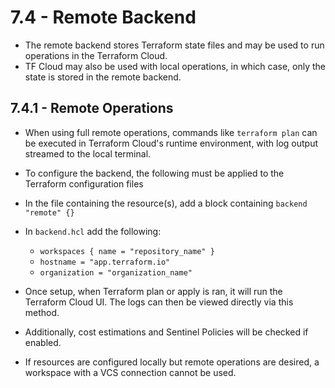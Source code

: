 # 7.4 - Remote Backend

- The remote backend stores Terraform state files and may be used to run operations in the Terraform Cloud.
- TF Cloud may also be used with local operations, in which case, only the state is stored in the remote backend.

## 7.4.1 - Remote Operations

- When using full remote operations, commands like `terraform plan` can be executed in Terraform Cloud's runtime environment, with log output streamed to the local terminal.
- To configure the backend, the following must be applied to the Terraform configuration files

- In the file containing the resource(s), add a block containing `backend "remote" {}`
- In `backend.hcl` add the following:
  - `workspaces { name = "repository_name" }`
  - `hostname = "app.terraform.io"`
  - `organization = "organization_name"`

- Once setup, when Terraform plan or apply is ran, it will run the Terraform Cloud UI. The logs can then be viewed directly via this method.
- Additionally, cost estimations and Sentinel Policies will be checked if enabled.
- If resources are configured locally but remote operations are desired, a workspace with a VCS connection cannot be used.